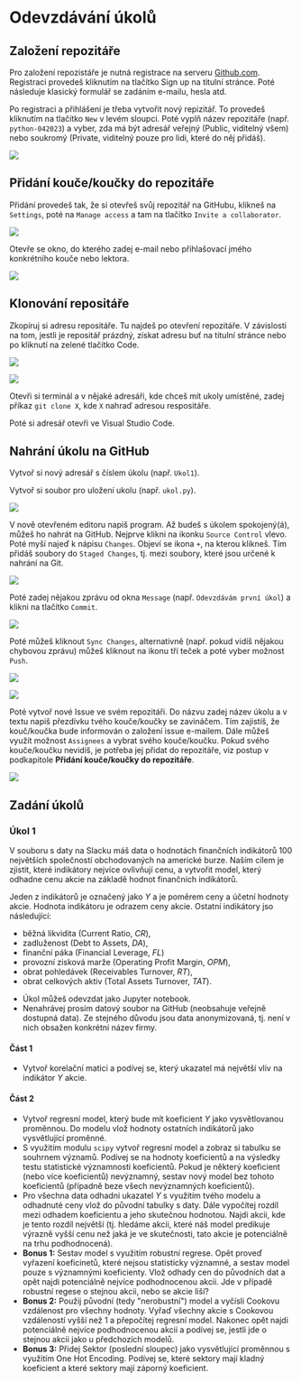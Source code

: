 # Odevzdávání úkolů

## Založení repozitáře

Pro založení repozistáře je nutná registrace na serveru [Github.com](https://github.com/). Registraci provedeš kliknutím na tlačítko Sign up na titulní stránce. Poté následuje klasický formulář se zadáním e-mailu, hesla atd.

Po registraci a přihlášení je třeba vytvořit nový repizitář. To provedeš kliknutím na tlačítko `New` v levém sloupci. Poté vyplň název repozitáře (např. `python-042023`) a vyber, zda má být adresář veřejný (Public, viditelný všem) nebo soukromý (Private, viditelný pouze pro lidi, které do něj přidáš).

![](images/0a.png)

## Přidání kouče/koučky do repozitáře

Přidání provedeš tak, že si otevřeš svůj repozitář na GitHubu, klikneš na `Settings`, poté na `Manage access` a tam na tlačítko `Invite a collaborator`.

![](images/0.png)

Otevře se okno, do kterého zadej e-mail nebo přihlašovací jmého konkrétního kouče nebo lektora.

![](images/0b.png)

## Klonování repositáře

Zkopíruj si adresu repositáře. Tu najdeš po otevření repozitáře. V závislosti na tom, jestli je repositář prázdný, získat adresu buť na titulní stránce nebo po kliknutí na zelené tlačítko Code.

![](images/1a.png)

![](images/1b.png)

Otevři si terminál a v nějaké adresáři, kde chceš mít ukoly umístěné, zadej příkaz `git clone X`, kde `X` nahraď adresou respositáře.

Poté si adresář otevři ve Visual Studio Code.

## Nahrání úkolu na GitHub

Vytvoř si nový adresář s číslem úkolu (např. `Ukol1`).

Vytvoř si soubor pro uložení ukolu (např. `ukol.py`).

![](images/2.png)

V nově otevřeném editoru napiš program. Až budeš s úkolem spokojený(á), můžeš ho nahrát na GitHub. Nejprve klikni na ikonku `Source Control` vlevo. Poté myší najeď k nápisu `Changes`. Objeví se ikona `+`, na kterou klikneš. Tím přidáš soubory do `Staged Changes`, tj. mezi soubory, které jsou určené k nahrání na Git.

![](images/3.png)

Poté zadej nějakou zprávu od okna `Message` (např. `Odevzdávám první úkol`) a klikni na tlačítko `Commit`.

![](images/4.png)

Poté můžeš kliknout `Sync Changes`, alternativně (např. pokud vidíš nějakou chybovou zprávu) můžeš kliknout na ikonu tří teček a poté vyber možnost `Push`.

![](images/5a.png)

![](images/5b.png)

Poté vytvoř nové Issue ve svém repozitáři. Do názvu zadej název úkolu a v textu napiš přezdívku tvého kouče/koučky se zavináčem. Tím zajistíš, že kouč/koučka bude informován o založení issue e-mailem. Dále můžeš využít možnost `Assignees` a vybrat svého kouče/koučku. Pokud svého kouče/koučku nevidíš, je potřeba jej přidat do repozitáře, viz postup v podkapitole **Přidání kouče/koučky do repozitáře**.

![](images/6.png)

## Zadání úkolů

### Úkol 1

V souboru s daty na Slacku máš data o hodnotách finančních indikátorů 100 největších společností obchodovaných na americké burze. Naším cílem je zjistit, které indikátory nejvíce ovlivňují cenu, a vytvořit model, který odhadne cenu akcie na základě hodnot finančních indikátorů.

Jeden z indikátorů je označený jako *Y* a je poměrem ceny a účetní hodnoty akcie. Hodnota indikátoru je odrazem ceny akcie. Ostatní indikátory jso následující:

* běžná likvidita (Current Ratio, *CR*),
* zadluženost (Debt to Assets, *DA*),
* finanční páka (Financial Leverage, *FL*)
* provozní zisková marže (Operating Profit Margin, *OPM*),
* obrat pohledávek (Receivables Turnover, *RT*),
* obrat celkových aktiv (Total Assets Turnover, *TAT*).

- Úkol můžeš odevzdat jako Jupyter notebook.
- Nenahrávej prosím datový soubor na GitHub (neobsahuje veřejně dostupná data). Ze stejného důvodu jsou data anonymizovaná, tj. není v nich obsažen konkrétní název firmy.

#### Část 1

- Vytvoř korelační matici a podívej se, který ukazatel má největší vliv na indikátor *Y* akcie.

#### Část 2

- Vytvoř regresní model, který bude mít koeficient *Y* jako vysvětlovanou proměnnou. Do modelu vlož hodnoty ostatních indikátorů jako vysvětlující proměnné.
- S využitím modulu `scipy` vytvoř regresní model a zobraz si tabulku se souhrnem významů. Podívej se na hodnoty koeficientů a na výsledky testu statistické významnosti koeficientů. Pokud je některý koeficient (nebo více koeficientů) nevýznamný, sestav nový model bez tohoto koeficientů (případně beze všech nevýznamných koeficientů).
- Pro všechna data odhadni ukazatel *Y* s využitím tvého modelu a odhadnuté ceny vlož do původní tabulky s daty. Dále vypočítej rozdíl mezi odhadem koeficientu a jeho skutečnou hodnotou. Najdi akcii, kde je tento rozdíl největší (tj. hledáme akcii, které náš model predikuje výrazně vyšší cenu než jaká je ve skutečnosti, tato akcie je potenciálně na trhu podhodnocená).
- **Bonus 1:** Sestav model s využitím robustní regrese. Opět proveď vyřazení koeficinetů, které nejsou statisticky významné, a sestav model pouze s významnými koeficienty. Vlož odhady cen do původních dat a opět najdi potenciálně nejvíce podhodnocenou akcii. Jde v případě robustní regese o stejnou akcii, nebo se akcie liší?
- **Bonus 2:** Použij původní (tedy "nerobustní") model a vyčísli Cookovu vzdálenost pro všechny hodnoty. Vyřaď všechny akcie s Cookovou vzdáleností vyšší než 1 a přepočítej regresní model. Nakonec opět najdi potenciálně nejvíce podhodnocenou akcii a podívej se, jestli jde o stejnou akcii jako u předchozích modelů.
- **Bonus 3:** Přidej Sektor (poslední sloupec) jako vysvětlující proměnnou s využitím One Hot Encoding. Podívej se, které sektory mají kladný koeficient a které sektory mají záporný koeficient.
